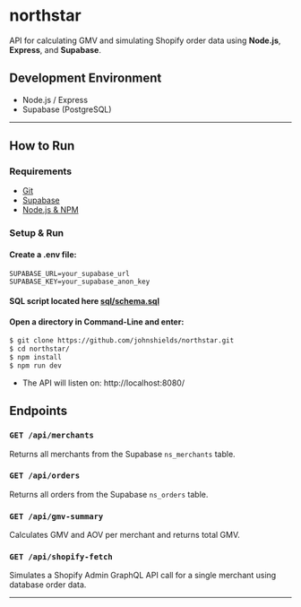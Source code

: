 # northstar

API for calculating GMV and simulating Shopify order data using **Node.js**, **Express**, and **Supabase**.

## Development Environment

- Node.js / Express
- Supabase (PostgreSQL)

---

## How to Run

### Requirements

- [Git](https://git-scm.com/downloads)
- [Supabase](https://supabase.com/)
- [Node.js & NPM](https://nodejs.org/)

### Setup & Run

#### Create a .env file:

```
SUPABASE_URL=your_supabase_url
SUPABASE_KEY=your_supabase_anon_key
```

#### SQL script located here [sql/schema.sql](sql/schema.sql)

#### Open a directory in Command-Line and enter:
```bash
$ git clone https://github.com/johnshields/northstar.git
$ cd northstar/
$ npm install
$ npm run dev
```

* The API will listen on: http://localhost:8080/

## Endpoints

### `GET /api/merchants`  
Returns all merchants from the Supabase `ns_merchants` table.

### `GET /api/orders`  
Returns all orders from the Supabase `ns_orders` table.

### `GET /api/gmv-summary`  
Calculates GMV and AOV per merchant and returns total GMV.

### `GET /api/shopify-fetch`  
Simulates a Shopify Admin GraphQL API call for a single merchant using database order data.

***
